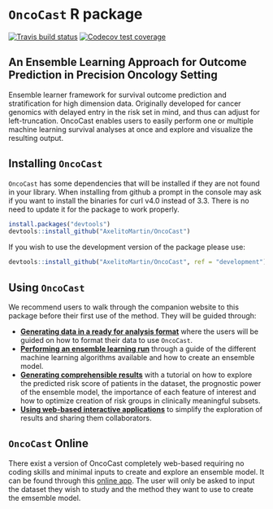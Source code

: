 
# `OncoCast` R package

<!-- badges: start -->

[![Travis build
status](https://travis-ci.com/AxelitoMartin/OncoCast.svg?branch=development)](https://travis-ci.org/AxelitoMartin/OncoCast)
[![Codecov test
coverage](https://codecov.io/gh/AxelitoMartin/OncoCast/branch/development/graph/badge.svg)](https://codecov.io/gh/AxelitoMartin/OncoCast?branch=development)
<!-- badges: end -->

## An Ensemble Learning Approach for Outcome Prediction in Precision Oncology Setting

Ensemble learner framework for survival outcome prediction and
stratification for high dimension data. Originally developed for cancer
genomics with delayed entry in the risk set in mind, and thus can adjust
for left-truncation. OncoCast enables users to easily perform one or
multiple machine learning survival analyses at once and explore and
visualize the resulting output.

## Installing `OncoCast`

`OncoCast` has some dependencies that will be installed if they are not
found in your library. When installing from github a prompt in the
console may ask if you want to install the binaries for curl v4.0
instead of 3.3. There is no need to update it for the package to work
properly.

``` r
install.packages("devtools")
devtools::install_github("AxelitoMartin/OncoCast")
```

If you wish to use the development version of the package please use:

``` r
devtools::install_github("AxelitoMartin/OncoCast", ref = "development")
```

## Using `OncoCast`

We recommend users to walk through the companion website to this package
before their first use of the method. They will be guided through:

  - [**Generating data in a ready for analysis
    format**](https://axelitomartin.github.io/OncoCast/articles/OncoCast-Data.html)
    where the users will be guided on how to format their data to use
    `OncoCast`.
  - [**Performing an ensemble learning
    run**](https://axelitomartin.github.io/OncoCast/articles/Ensemble-Learner.html)
    through a guide of the different machine learning algorithms
    available and how to create an ensemble model.
  - [**Generating comprehensible
    results**](https://axelitomartin.github.io/OncoCast/articles/Risk-Prediction.html)
    with a tutorial on how to explore the predicted risk score of
    patients in the dataset, the prognostic power of the ensemble model,
    the importance of each feature of interest and how to optimize
    creation of risk groups in clinically meaningful subsets.
  - [**Using web-based interactive
    applications**](https://axelitomartin.github.io/OncoCast/articles/Online-Tools.html)
    to simplify the exploration of results and sharing them
    collaborators.

## `OncoCast` Online

There exist a version of OncoCast completely web-based requiring no
coding skills and minimal inputs to create and explore an ensemble
model. It can be found through this [online
app](https://axelitomartin.shinyapps.io/OncoCast/). The user will only
be asked to input the dataset they wish to study and the method they
want to use to create the emsemble model.
